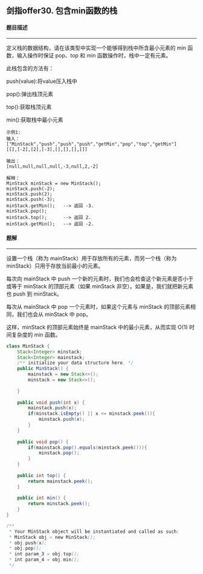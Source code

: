 ## 剑指offer30. 包含min函数的栈

#### 题目描述

---

定义栈的数据结构，请在该类型中实现一个能够得到栈中所含最小元素的 min 函数，输入操作时保证 pop、top 和 min 函数操作时，栈中一定有元素。

此栈包含的方法有：

push(value):将value压入栈中

pop():弹出栈顶元素

top():获取栈顶元素

min():获取栈中最小元素

```
示例1:
输入：
["MinStack","push","push","push","getMin","pop","top","getMin"]
[[],[-2],[2],[-3],[],[],[],[]]

输出：
[null,null,null,null,-3,null,2,-2]

解释：
MinStack minStack = new MinStack();
minStack.push(-2);
minStack.push(2);
minStack.push(-3);
minStack.getMin();   --> 返回 -3.
minStack.pop();
minStack.top();      --> 返回 2.
minStack.getMin();   --> 返回 -2.
```

#### 题解

---



设置一个栈（称为 mainStack）用于存放所有的元素，而另一个栈（称为 minStack）只用于存放当前最小的元素。

每次向 mainStack 中 push 一个新的元素时，我们也会检查这个新元素是否小于或等于 minStack 的顶部元素（如果 minStack 非空）。如果是，我们就把新元素也 push 到 minStack。

每次从 mainStack 中 pop 一个元素时，如果这个元素与 minStack 的顶部元素相同，我们也会从 minStack 中 pop。

这样，minStack 的顶部元素始终是 mainStack 中的最小元素，从而实现 O(1) 时间复杂度的 min 函数。

```java
class MinStack {
    Stack<Integer> minstack;
    Stack<Integer> mainstack;
    /** initialize your data structure here. */
    public MinStack() {
        mainstack = new Stack<>();
        minstack = new Stack<>();
  
    }
  
    public void push(int x) {
        mainstack.push(x);
        if(minstack.isEmpty() || x <= minstack.peek()){
            minstack.push(x);
        }
    }
  
    public void pop() {
        if(mainstack.pop().equals(minstack.peek())){
            minstack.pop();
        }  
    }
  
    public int top() {
        return mainstack.peek();
    }
  
    public int min() {
        return minstack.peek();
    }
}

/**
 * Your MinStack object will be instantiated and called as such:
 * MinStack obj = new MinStack();
 * obj.push(x);
 * obj.pop();
 * int param_3 = obj.top();
 * int param_4 = obj.min();
 */
```

